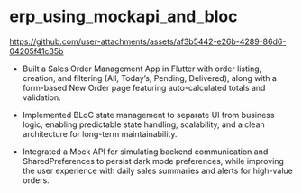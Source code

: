 # erp_using_mockapi_and_bloc

https://github.com/user-attachments/assets/af3b5442-e26b-4289-86d6-04205f41c35b

* Built a Sales Order Management App in Flutter with order listing, creation, and filtering (All, Today’s, Pending, Delivered), along with a form-based New Order page featuring auto-calculated totals and validation.

* Implemented BLoC state management to separate UI from business logic, enabling predictable state handling, scalability, and a clean architecture for long-term maintainability.

* Integrated a Mock API for simulating backend communication and SharedPreferences to persist dark mode preferences, while improving the user experience with daily sales summaries and alerts for high-value orders.
